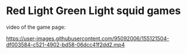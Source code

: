 # Red Light Green Light squid games 
video of the game page:

https://user-images.githubusercontent.com/95092006/155121504-df003584-c521-4902-bd58-06dcc41f2dd2.mp4

